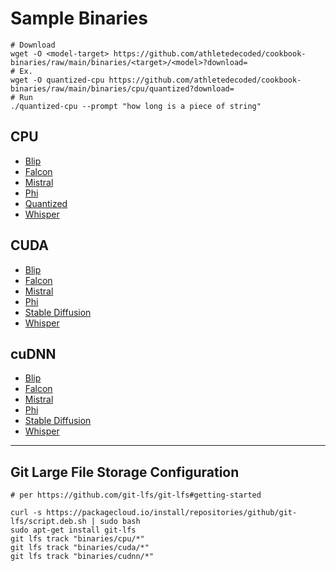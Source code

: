 # Sample Binaries

```
# Download
wget -O <model-target> https://github.com/athletedecoded/cookbook-binaries/raw/main/binaries/<target>/<model>?download=
# Ex.
wget -O quantized-cpu https://github.com/athletedecoded/cookbook-binaries/raw/main/binaries/cpu/quantized?download=
# Run
./quantized-cpu --prompt "how long is a piece of string"
```

## CPU
* [Blip](./cpu/blip)
* [Falcon](./cpu/falcon)
* [Mistral](./cpu/mistral)
* [Phi](./cpu/phi)
* [Quantized](./cpu/quantized)
* [Whisper](./cpu/whisper)

## CUDA
* [Blip](./cuda/blip)
* [Falcon](./cuda/falcon)
* [Mistral](./cuda/mistral)
* [Phi](./cuda/phi)
* [Stable Diffusion](./cuda/stable-diffusion)
* [Whisper](./cuda/whisper)

## cuDNN
* [Blip](./cudnn/blip)
* [Falcon](./cudnn/falcon)
* [Mistral](./cudnn/mistral)
* [Phi](./cudnn/phi)
* [Stable Diffusion](./cudnn/stable-diffusion)
* [Whisper](./cudnn/whisper)

<hr>

## Git Large File Storage Configuration

```
# per https://github.com/git-lfs/git-lfs#getting-started

curl -s https://packagecloud.io/install/repositories/github/git-lfs/script.deb.sh | sudo bash
sudo apt-get install git-lfs
git lfs track "binaries/cpu/*"
git lfs track "binaries/cuda/*"
git lfs track "binaries/cudnn/*"
```

